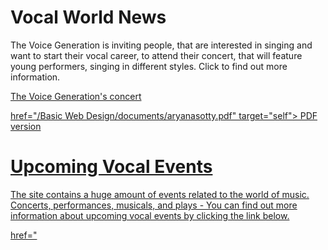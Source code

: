 <h1>Vocal World News</h1>
The Voice Generation is inviting people, that are interested in singing and want to start their vocal career, to attend their concert, that will feature young performers, singing in different styles. Click to find out more information.

<p><a href="/Basic Web Design/Aryana Sotty assignement.html" target="self">The Voice Generation's concert
  <p/>
<p> href="/Basic Web Design/documents/aryanasotty.pdf" target="self"> PDF version</p>   
<h1>Upcoming Vocal Events</h1> 
  The site contains a huge amount of events related to the world of music. Concerts, performances, musicals, and plays - You can find out more information about upcoming vocal events by clicking the link below.
  <p> href="</p>
